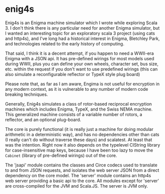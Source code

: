 # enig4s

Enig4s is an Enigma machine simulator which I wrote while exploring Scala 3.  I don't think
there is any particular need for another Enigma simulator, but I wanted an interesting topic
for an exploratory scala 3 project (using cats and http4s), and I've long had a historical interest
in Enigma, Bletchley Park, and technologies related to the early history of computing.

That said, I think it is a decent attempt, if you happen to need a WWII-era Enigma with
a JSON api.  It has pre-defined wirings for most models used during WWII, plus you can define
your own wheels, character set, bus size, etc. within the request if you don't want to use
predefined wirings (this can also simulate a reconfigurable reflector or TypeX style plug board)

Please note that, as far as I am aware, Engima is not useful for encryption in any modern
context, as it is vulnerable to any number of modern code breaking techniques.

Generally, Enig4s simulates a class of rotor-based reciprocal encryption machines which includes Enigma, TypeX, and the
Swiss NEMA machine.  This generalized machine consists of a variable number of rotors, a reflector, and an optional plug-board.

The core is purely functional (it is really just a machine for doing modular arithmetic in a deterministic way), and has no
dependencies other than cats (I really can't do without traverse these days) and scalatest.  At least that was the intention.
Right now it also depends on the typelevel CIString library for case-insensitive map keys, because I have been too lazy
to move the `Cabinet` (library of pre-defined wirings) out of the core.

The 'jsapi' module contains the classes and Circe codecs used to translate to and from JSON requests,
and isolates the web server JSON from a direct dependency on the core model.  The 'server' module contains an http4s web
server providing a basic api to the core. All modules except for 'server' are cross-compiled for the JVM and
Scala.JS. The server is JVM only.
